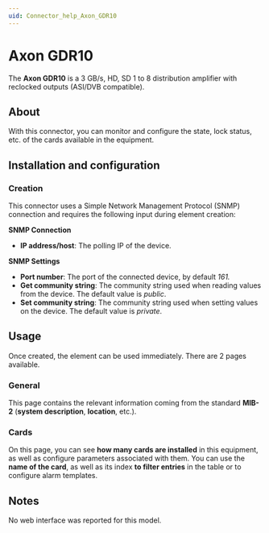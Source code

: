 ```yaml
---
uid: Connector_help_Axon_GDR10
---
```


# Axon GDR10

The **Axon GDR10** is a 3 GB/s, HD, SD 1 to 8 distribution amplifier with reclocked outputs (ASI/DVB compatible).

## About

With this connector, you can monitor and configure the state, lock status, etc. of the cards available in the equipment.

## Installation and configuration

### Creation

This connector uses a Simple Network Management Protocol (SNMP) connection and requires the following input during element creation:

**SNMP Connection**

- **IP address/host**: The polling IP of the device.

**SNMP Settings**

- **Port number**: The port of the connected device, by default *161.*
- **Get community string**: The community string used when reading values from the device. The default value is *public*.
- **Set community string**: The community string used when setting values on the device. The default value is *private*.

## Usage

Once created, the element can be used immediately. There are 2 pages available.

### General

This page contains the relevant information coming from the standard **MIB-2** (**system description**, **location**, etc.).

### Cards

On this page, you can see **how many cards are installed** in this equipment, as well as configure parameters associated with them. You can use the **name of the card**, as well as its index **to filter entries** in the table or to configure alarm templates.

## Notes

No web interface was reported for this model.
